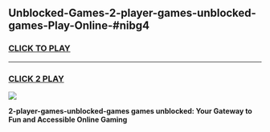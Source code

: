 
## Unblocked-Games-2-player-games-unblocked-games-Play-Online-#nibg4
<h3>
<a href="https://premium.freeplayer.one?title=2-player-games-unblocked-games&ref=27F">CLICK TO PLAY</a></h3>
<hr>

<h3>
<a href="https://premium.freeplayer.one?title=2-player-games-unblocked-games&ref=27F">CLICK 2 PLAY</a>
  
</h3>

<a href="https://premium.freeplayer.one?title=2-player-games-unblocked-games&ref=27F"><img src="https://clearcache.store/games.png"></a>


**2-player-games-unblocked-games games unblocked: Your Gateway to Fun and Accessible Online Gaming**
